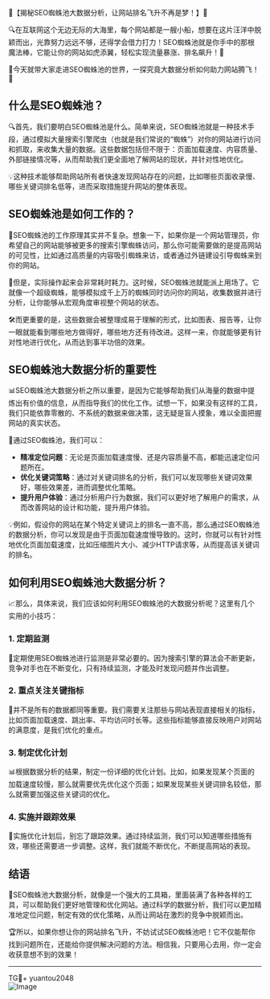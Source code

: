 🚀【揭秘SEO蜘蛛池大数据分析，让网站排名飞升不再是梦！】🚀

🔍在互联网这个无边无际的大海里，每个网站都是一艘小船，想要在这片汪洋中脱颖而出，光靠努力远远不够，还得学会借力打力！SEO蜘蛛池就是你手中的那根魔法棒，它能让你的网站如虎添翼，轻松实现流量暴涨、排名飙升！🌈

🌟今天就带大家走进SEO蜘蛛池的世界，一探究竟大数据分析如何助力网站腾飞！🚀

## 什么是SEO蜘蛛池？

🔍首先，我们要明白SEO蜘蛛池是什么。简单来说，SEO蜘蛛池就是一种技术手段，通过模拟大量搜索引擎爬虫（也就是我们常说的“蜘蛛”）对你的网站进行访问和抓取，来收集大量的数据。这些数据包括但不限于：页面加载速度、内容质量、外部链接情况等，从而帮助我们更全面地了解网站的现状，并针对性地优化。

💡这种技术能够帮助网站所有者快速发现网站存在的问题，比如哪些页面收录慢、哪些关键词排名低等，进而采取措施提升网站的整体表现。

## SEO蜘蛛池是如何工作的？

🔧SEO蜘蛛池的工作原理其实并不复杂。想象一下，如果你是一个网站管理员，你希望自己的网站能够被更多的搜索引擎蜘蛛访问，那么你可能需要做的是提高网站的可见性，比如通过高质量的内容吸引蜘蛛来访，或者通过外链建设引导蜘蛛来到你的网站。

🎯但是，实际操作起来会非常耗时耗力。这时候，SEO蜘蛛池就能派上用场了。它就像一个超级蜘蛛，能够模拟成千上万的蜘蛛同时访问你的网站，收集数据并进行分析，让你能够从宏观角度审视整个网站的状态。

🛠️而更重要的是，这些数据会被整理成易于理解的形式，比如图表、报告等，让你一眼就能看到哪些地方做得好，哪些地方还有待改进。这样一来，你就能够更有针对性地进行优化，从而达到事半功倍的效果。

## SEO蜘蛛池大数据分析的重要性

📊SEO蜘蛛池大数据分析之所以重要，是因为它能够帮助我们从海量的数据中提炼出有价值的信息，从而指导我们的优化工作。试想一下，如果没有这样的工具，我们只能依靠零散的、不系统的数据来做决策，这无疑是盲人摸象，难以全面把握网站的真实状态。

🎯通过SEO蜘蛛池，我们可以：

- **精准定位问题**：无论是页面加载速度慢、还是内容质量不高，都能迅速定位问题所在。
- **优化关键词策略**：通过对关键词排名的分析，我们可以发现哪些关键词效果好，哪些效果差，进而调整优化策略。
- **提升用户体验**：通过分析用户行为数据，我们可以更好地了解用户的需求，从而改善网站的设计和功能，提升用户体验。

💡例如，假设你的网站在某个特定关键词上的排名一直不高，那么通过SEO蜘蛛池的数据分析，你可以发现是由于页面加载速度慢导致的。这时，你就可以有针对性地优化页面加载速度，比如压缩图片大小、减少HTTP请求等，从而提高该关键词的排名。

## 如何利用SEO蜘蛛池大数据分析？

📈那么，具体来说，我们应该如何利用SEO蜘蛛池的大数据分析呢？这里有几个实用的小技巧：

### 1. 定期监测

📅定期使用SEO蜘蛛池进行监测是非常必要的。因为搜索引擎的算法会不断更新，竞争对手也在不断变化，只有持续监测，才能及时发现问题并作出调整。

### 2. 重点关注关键指标

🎯并不是所有的数据都同等重要。我们需要关注那些与网站表现直接相关的指标，比如页面加载速度、跳出率、平均访问时长等。这些指标能够直接反映用户对网站的满意度，是我们优化的重点。

### 3. 制定优化计划

📊根据数据分析的结果，制定一份详细的优化计划。比如，如果发现某个页面的加载速度较慢，那么就需要优先优化这个页面；如果发现某些关键词排名较低，那么就需要加强这些关键词的优化。

### 4. 实施并跟踪效果

🔨实施优化计划后，别忘了跟踪效果。通过持续监测，我们可以知道哪些措施有效，哪些还需要进一步调整。这样，我们就能不断优化，不断提高网站的表现。

## 结语

🎉SEO蜘蛛池大数据分析，就像是一个强大的工具箱，里面装满了各种各样的工具，可以帮助我们更好地管理和优化网站。通过科学的数据分析，我们可以更加精准地定位问题，制定有效的优化策略，从而让网站在激烈的竞争中脱颖而出。

🏆所以，如果你想让你的网站排名飞升，不妨试试SEO蜘蛛池吧！它不仅能帮你找到问题所在，还能给你提供解决问题的方法。相信我，只要用心去用，你一定会收获意想不到的效果！

---

TG💪+ yuantou2048  
![Image](https://github.com/user-attachments/assets/42a5a4a5-fea9-4a1d-8aa0-73e57e430cca)